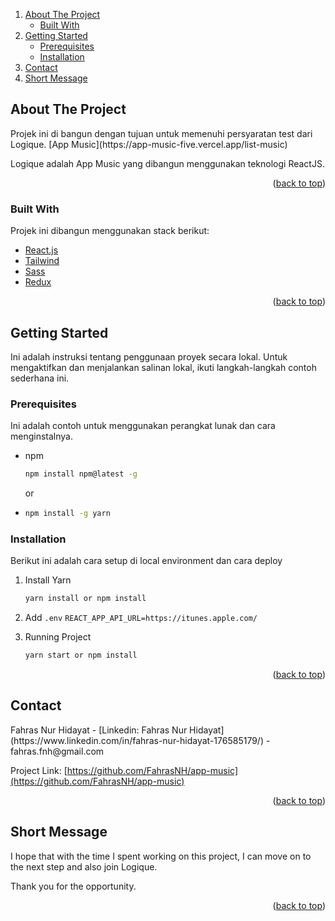 <div id="top"></div>

<!-- TABLE OF CONTENTS -->
<ol>
  <li>
    <a href="#about-the-project">About The Project</a>
    <ul>
      <li><a href="#built-with">Built With</a></li>
    </ul>
  </li>
  <li>
    <a href="#getting-started">Getting Started</a>
    <ul>
      <li><a href="#prerequisites">Prerequisites</a></li>
      <li><a href="#installation">Installation</a></li>
    </ul>
  </li>
  <li><a href="#contact">Contact</a></li>
  <li><a href="#short-message">Short Message</a></li>
</ol>

<!-- ABOUT THE PROJECT -->

## About The Project

<div id="about-the-project"></div>
Projek ini di bangun dengan tujuan untuk memenuhi persyaratan test dari Logique.
[App Music](https://app-music-five.vercel.app/list-music)

Logique adalah App Music yang dibangun menggunakan teknologi ReactJS.

<p align="right">(<a href="#top">back to top</a>)</p>

### Built With

<div id="built-with"></div>
Projek ini dibangun menggunakan stack berikut:

- [React.js](https://reactjs.org/)
- [Tailwind](https://tailwindcss.com/)
- [Sass](https://sass-lang.com/)
- [Redux](https://redux.js.org/)

<p align="right">(<a href="#top">back to top</a>)</p>

<!-- GETTING STARTED -->

## Getting Started

<div id="getting-started"></div>
Ini adalah instruksi tentang penggunaan proyek secara lokal.
Untuk mengaktifkan dan menjalankan salinan lokal, ikuti langkah-langkah contoh sederhana ini.

### Prerequisites

<div id="installation"></div>
Ini adalah contoh untuk menggunakan perangkat lunak dan cara menginstalnya.

- npm

  ```sh
  npm install npm@latest -g
  ```

  or

- ```sh
  npm install -g yarn
  ```

### Installation

<div id="prerequisites"></div>
Berikut ini adalah cara setup di local environment dan cara deploy

1. Install Yarn

   ```sh
   yarn install or npm install
   ```

2. Add `.env`
   `REACT_APP_API_URL=https://itunes.apple.com/`

3. Running Project
   ```sh
   yarn start or npm install
   ```

<p align="right">(<a href="#top">back to top</a>)</p>

<!-- CONTACT -->

## Contact

<div id="contact"></div>
Fahras Nur Hidayat - [Linkedin: Fahras Nur Hidayat](https://www.linkedin.com/in/fahras-nur-hidayat-176585179/) - fahras.fnh@gmail.com

Project Link: [https://github.com/FahrasNH/app-music](https://github.com/FahrasNH/app-music)

<p align="right">(<a href="#top">back to top</a>)</p>

<!-- GETTING STARTED -->

## Short Message

<div id="short-message"></div>
I hope that with the time I spent working on this project, I can move on to the next step and also join Logique.

Thank you for the opportunity.

<p align="right">(<a href="#top">back to top</a>)</p>
